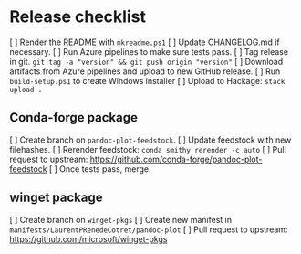 # Release checklist

[ ] Render the README with `mkreadme.ps1`
[ ] Update CHANGELOG.md if necessary.
[ ] Run Azure pipelines to make sure tests pass.
[ ] Tag release in git.
    `git tag -a "version" && git push origin "version"`
[ ] Download artifacts from Azure pipelines and upload to new GitHub release.
[ ] Run `build-setup.ps1` to create Windows installer
[ ] Upload to Hackage: `stack upload .`

## Conda-forge package
[ ] Create branch on `pandoc-plot-feedstock`.
[ ] Update feedstock with new filehashes. 
[ ] Rerender feedstock: `conda smithy rerender -c auto` 
[ ] Pull request to upstream: https://github.com/conda-forge/pandoc-plot-feedstock
[ ] Once tests pass, merge.

## winget package
[ ] Create branch on `winget-pkgs`
[ ] Create new manifest in `manifests/LaurentPRenedeCotret/pandoc-plot`
[ ] Pull request to upstream: https://github.com/microsoft/winget-pkgs